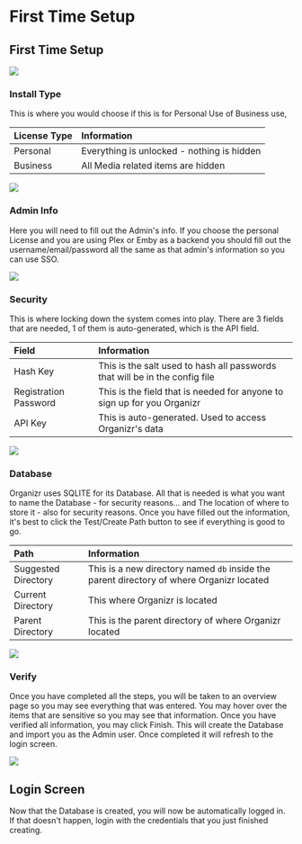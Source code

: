 # First Time Setup

## First Time Setup <a id="bkmrk-page-title"></a>

![](https://docs.organizr.app/uploads/images/gallery/2019-05/scaled-840-/LLpgWKwBIpoohBMM-image-1558564903453.png)

### **Install Type**

This is where you would choose if this is for Personal Use of Business use, 

| License Type | Information |
| :--- | :--- |
| Personal | Everything is unlocked - nothing is hidden |
| Business | All Media related items are hidden |

![](https://docs.organizr.app/uploads/images/gallery/2019-05/scaled-840-/wrQGRpCsJjsh7MjQ-image-1558564974102.png)

### **Admin Info**

Here you will need to fill out the Admin's info.  If you choose the personal License and you are using Plex or Emby as a backend you should fill out the username/email/password all the same as that admin's information so you can use SSO.

![](https://docs.organizr.app/uploads/images/gallery/2019-05/scaled-840-/xa0HyYVL78rYBrWu-image-1558565102424.png)

### **Security**

This is where locking down the system comes into play.  There are 3 fields that are needed, 1 of them is auto-generated, which is the API field.

| Field | Information |
| :--- | :--- |
| Hash Key | This is the salt used to hash all passwords that will be in the config file |
| Registration Password | This is the field that is needed for anyone to sign up for you Organizr |
| API Key | This is auto-generated.  Used to access Organizr's data |

![](https://docs.organizr.app/uploads/images/gallery/2019-05/scaled-840-/lJIPPlhgDIEFLU2Y-image-1558565309028.png)

### **Database**

Organizr uses SQLITE for its Database.  All that is needed is what you want to name the Database - for security reasons... and The location of where to store it - also for security reasons.  Once you have filled out the information, it's best to click the Test/Create Path button to see if everything is good to go.

| Path | Information |
| :--- | :--- |
| Suggested Directory | This is a new directory named `db` inside the parent directory of where Organizr located  |
| Current Directory | This where Organizr is located |
| Parent Directory |  This is the parent directory of where Organizr located  |

![](https://docs.organizr.app/uploads/images/gallery/2019-05/scaled-840-/9tshebpl98MDzKMb-image-1558565427411.png)

### **Verify**

Once you have completed all the steps, you will be taken to an overview page so you may see everything that was entered.  You may hover over the items that are sensitive so you may see that information.  Once you have verified all information, you may click Finish.  This will create the Database and import you as the Admin user.  Once completed it will refresh to the login screen.

![](https://docs.organizr.app/uploads/images/gallery/2019-05/scaled-840-/dz2cwQFAGjYDJcSa-image-1558565504428.png)

## **Login Screen**

Now that the Database is created, you will now be automatically logged in.  If that doesn't happen, login with the credentials that you just finished creating.

